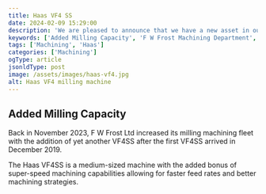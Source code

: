 ```yaml
---
title: Haas VF4 SS
date: 2024-02-09 15:29:00
description: 'We are pleased to announce that we have a new asset in our machining department. The Haas VF4SS joins our engineering fleet here at F W Frost Engineering.'
keywords: ['Added Milling Capacity', 'F W Frost Machining Department', 'Subcontract Engineering in Norfolk']
tags: ['Machining', 'Haas']
categories: ['Machining']
ogType: article
jsonldType: post
image: /assets/images/haas-vf4.jpg
alt: Haas VF4 milling machine
---
```


## Added Milling Capacity

Back in November 2023, F W Frost Ltd increased its milling machining fleet with the addition of yet another VF4SS after the first VF4SS arrived in December 2019.

The Haas VF4SS is a medium-sized machine with the added bonus of super-speed machining capabilities allowing for faster feed rates and better machining strategies.

